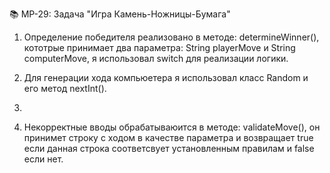  📚 MP-29: Задача "Игра Камень-Ножницы-Бумага"
 
1. Определение победителя реализовано в методе:  determineWinner(), кототрые принимает два параметра: String playerMove и String computerMove, я использовал switch
   для реализации логики.

2. Для генерации хода компьюетера я использовал класс Random и его метод nextInt().
3. 
3. Некорректные вводы обрабатываюится в методе: validateMove(), он принимет строку с ходом  в качестве параметра и возвращает true если данная строка соответсвует установленным правилам и
  false если нет.

